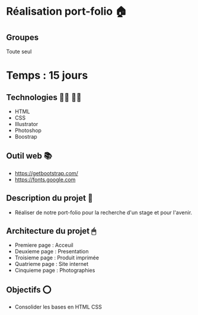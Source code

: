 # Réalisation port-folio 🏠

## Groupes 

Toute seul 

# Temps : 15 jours

## Technologies 👨‍💻 👩‍💻

- HTML
- CSS
- Illustrator
- Photoshop
- Boostrap

## Outil web 📚

- https://getbootstrap.com/
- https://fonts.google.com

## Description du projet 📄

- Réaliser de notre port-folio pour la recherche d'un stage et pour l'avenir.


## Architecture du projet 🖱

- Premiere page : Acceuil
- Deuxieme page : Presentation
- Troisieme page : Produit imprimée 
- Quatrieme page : Site internet
- Cinquieme page : Photographies


## Objectifs ⭕️

- Consolider les bases en HTML CSS

